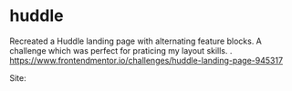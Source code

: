 # huddle
Recreated a Huddle landing page with alternating feature blocks. A challenge which was perfect for praticing my layout skills. . https://www.frontendmentor.io/challenges/huddle-landing-page-945317


Site: 




